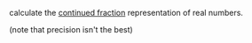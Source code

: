 calculate the [continued fraction](https://en.wikipedia.org/wiki/Continued_fraction#) representation of real numbers.

(note that precision isn't the best)
